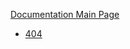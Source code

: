 [Documentation Main Page](https://sombrero64.github.io/PythonSharp/)
- [404](https://sombrero64.github.io/PythonSharp/404)
